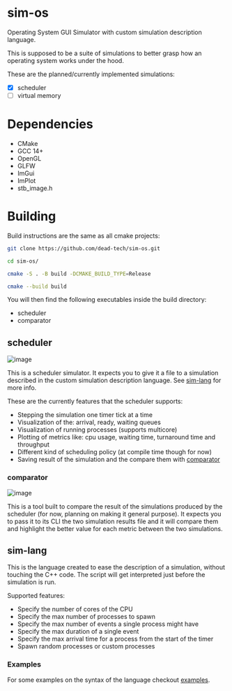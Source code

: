 # sim-os
Operating System GUI Simulator with custom simulation description language.

This is supposed to be a suite of simulations to better grasp how an operating system works under the hood.

These are the planned/currently implemented simulations:
- [x] scheduler
- [ ] virtual memory

# Dependencies
- CMake
- GCC 14+
- OpenGL
- GLFW
- ImGui
- ImPlot
- stb_image.h

# Building
Build instructions are the same as all cmake projects:

```sh
git clone https://github.com/dead-tech/sim-os.git
```

```sh
cd sim-os/
```

```sh
cmake -S . -B build -DCMAKE_BUILD_TYPE=Release
```

```sh
cmake --build build
```
You will then find the following executables inside the build directory:
- scheduler
- comparator

## scheduler
![image](https://github.com/user-attachments/assets/6902f30a-01f7-4936-b052-b7ed2ffc4a52)


This is a scheduler simulator. It expects you to give it a file to a simulation described in the custom simulation description language. See [sim-lang](#sim-lang) for more info.

These are the currently features that the scheduler supports:
- Stepping the simulation one timer tick at a time
- Visualization of the: arrival, ready, waiting queues
- Visualization of running processes (supports multicore)
- Plotting of metrics like: cpu usage, waiting time, turnaround time and throughput
- Different kind of scheduling policy (at compile time though for now)
- Saving result of the simulation and the compare them with [comparator](#comparator)

### comparator
![image](https://github.com/user-attachments/assets/3ba9016e-effc-49b8-8216-553bc838400c)

This is a tool built to compare the result of the simulations produced by the scheduler (for now, planning on making it general purpose). It expects you to pass it to its CLI the two simulation results file and it will compare them and highlight the better value for each metric between the two simulations.

## sim-lang
This is the language created to ease the description of a simulation, without touching the C++ code. The script will get interpreted just before the simulation is run.

Supported features:
- Specify the number of cores of the CPU
- Specify the max number of processes to spawn
- Specify the max number of events a single process might have
- Specify the max duration of a single event
- Specify the max arrival time for a process from the start of the timer
- Spawn random processes or custom processes

### Examples
For some examples on the syntax of the language checkout [examples](examples).
